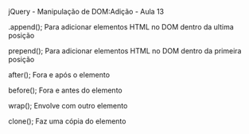 jQuery - Manipulação de DOM:Adição - Aula 13

.append(); Para adicionar elementos HTML no DOM dentro da ultima posição

prepend(); Para adicionar elementos HTML no DOM dentro da primeira posição

after(); Fora e após o elemento

before(); Fora e antes do elemento

wrap(); Envolve com outro elemento

clone(); Faz uma cópia do elemento